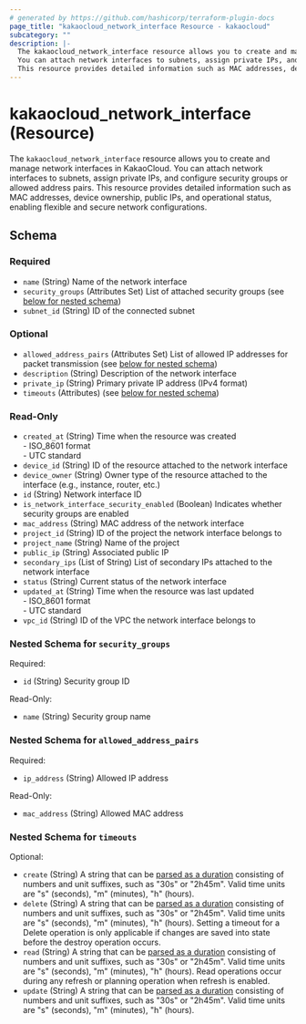 ```yaml
---
# generated by https://github.com/hashicorp/terraform-plugin-docs
page_title: "kakaocloud_network_interface Resource - kakaocloud"
subcategory: ""
description: |-
  The kakaocloud_network_interface resource allows you to create and manage network interfaces in KakaoCloud.
  You can attach network interfaces to subnets, assign private IPs, and configure security groups or allowed address pairs.
  This resource provides detailed information such as MAC addresses, device ownership, public IPs, and operational status, enabling flexible and secure network configurations.
---
```


# kakaocloud_network_interface (Resource)

The `kakaocloud_network_interface` resource allows you to create and manage network interfaces in KakaoCloud.
You can attach network interfaces to subnets, assign private IPs, and configure security groups or allowed address pairs.
This resource provides detailed information such as MAC addresses, device ownership, public IPs, and operational status, enabling flexible and secure network configurations.



<!-- schema generated by tfplugindocs -->
## Schema

### Required

- `name` (String) Name of the network interface
- `security_groups` (Attributes Set) List of attached security groups (see [below for nested schema](#nestedatt--security_groups))
- `subnet_id` (String) ID of the connected subnet

### Optional

- `allowed_address_pairs` (Attributes Set) List of allowed IP addresses for packet transmission (see [below for nested schema](#nestedatt--allowed_address_pairs))
- `description` (String) Description of the network interface
- `private_ip` (String) Primary private IP address (IPv4 format)
- `timeouts` (Attributes) (see [below for nested schema](#nestedatt--timeouts))

### Read-Only

- `created_at` (String) Time when the resource was created<br/> - ISO_8601 format<br/> - UTC standard
- `device_id` (String) ID of the resource attached to the network interface
- `device_owner` (String) Owner type of the resource attached to the interface (e.g., instance, router, etc.)
- `id` (String) Network interface ID
- `is_network_interface_security_enabled` (Boolean) Indicates whether security groups are enabled
- `mac_address` (String) MAC address of the network interface
- `project_id` (String) ID of the project the network interface belongs to
- `project_name` (String) Name of the project
- `public_ip` (String) Associated public IP
- `secondary_ips` (List of String) List of secondary IPs attached to the network interface
- `status` (String) Current status of the network interface
- `updated_at` (String) Time when the resource was last updated<br/> - ISO_8601 format<br/> - UTC standard
- `vpc_id` (String) ID of the VPC the network interface belongs to

<a id="nestedatt--security_groups"></a>
### Nested Schema for `security_groups`

Required:

- `id` (String) Security group ID

Read-Only:

- `name` (String) Security group name


<a id="nestedatt--allowed_address_pairs"></a>
### Nested Schema for `allowed_address_pairs`

Required:

- `ip_address` (String) Allowed IP address

Read-Only:

- `mac_address` (String) Allowed MAC address


<a id="nestedatt--timeouts"></a>
### Nested Schema for `timeouts`

Optional:

- `create` (String) A string that can be [parsed as a duration](https://pkg.go.dev/time#ParseDuration) consisting of numbers and unit suffixes, such as "30s" or "2h45m". Valid time units are "s" (seconds), "m" (minutes), "h" (hours).
- `delete` (String) A string that can be [parsed as a duration](https://pkg.go.dev/time#ParseDuration) consisting of numbers and unit suffixes, such as "30s" or "2h45m". Valid time units are "s" (seconds), "m" (minutes), "h" (hours). Setting a timeout for a Delete operation is only applicable if changes are saved into state before the destroy operation occurs.
- `read` (String) A string that can be [parsed as a duration](https://pkg.go.dev/time#ParseDuration) consisting of numbers and unit suffixes, such as "30s" or "2h45m". Valid time units are "s" (seconds), "m" (minutes), "h" (hours). Read operations occur during any refresh or planning operation when refresh is enabled.
- `update` (String) A string that can be [parsed as a duration](https://pkg.go.dev/time#ParseDuration) consisting of numbers and unit suffixes, such as "30s" or "2h45m". Valid time units are "s" (seconds), "m" (minutes), "h" (hours).
